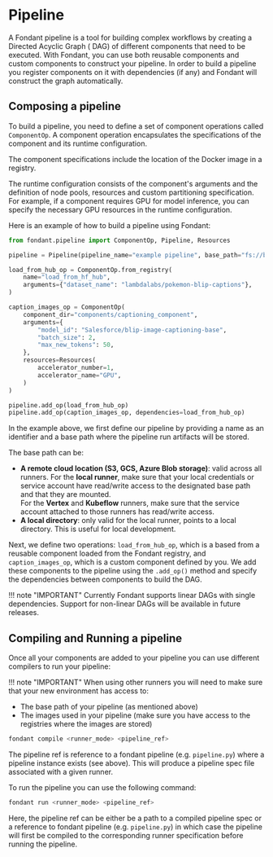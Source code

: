 # Pipeline

A Fondant pipeline is a tool for building complex workflows by creating a Directed Acyclic Graph (
DAG) of different components that need to be executed. With Fondant, you can use both reusable
components and custom components to construct your pipeline. In order to build a pipeline you
register components on it with dependencies (if any) and Fondant will construct the graph
automatically.

## Composing a pipeline

To build a pipeline, you need to define a set of component operations called `ComponentOp`. A
component operation encapsulates the specifications of the component and its runtime configuration.

The component specifications include the location of the Docker image in a registry.

The runtime configuration consists of the component's arguments and the definition of node pools,
resources and custom partitioning specification.
For example, if a component requires GPU for model inference, you can specify the necessary GPU
resources in the runtime configuration.

Here is an example of how to build a pipeline using Fondant:

```python
from fondant.pipeline import ComponentOp, Pipeline, Resources

pipeline = Pipeline(pipeline_name="example pipeline", base_path="fs://bucket")

load_from_hub_op = ComponentOp.from_registry(
    name="load_from_hf_hub",
    arguments={"dataset_name": "lambdalabs/pokemon-blip-captions"},
)

caption_images_op = ComponentOp(
    component_dir="components/captioning_component",
    arguments={
        "model_id": "Salesforce/blip-image-captioning-base",
        "batch_size": 2,
        "max_new_tokens": 50,
    },
    resources=Resources(
        accelerator_number=1,
        accelerator_name="GPU",
    )
)

pipeline.add_op(load_from_hub_op)
pipeline.add_op(caption_images_op, dependencies=load_from_hub_op)
```

In the example above, we first define our pipeline by providing a name as an identifier and a base
path where the pipeline run artifacts will be stored.

The base path can be:

* **A remote cloud location (S3, GCS, Azure Blob storage)**: valid across all runners.
  For the **local runner**, make sure that your local credentials or service account have read/write
  access to the
  designated base path and that they are mounted. <br>
  For the **Vertex** and **Kubeflow** runners, make sure that the service account attached to those
  runners has read/write access.
* **A local directory**: only valid for the local runner, points to a local directory. This is
  useful for local development.

Next, we define two operations: `load_from_hub_op`, which is a based from a reusable component
loaded from the Fondant registry, and `caption_images_op`, which is a custom component defined by
you. We add these components to the pipeline using the `.add_op()` method and specify the
dependencies between components to build the DAG.

!!! note "IMPORTANT"
Currently Fondant supports linear DAGs with single dependencies. Support for non-linear DAGs will be
available in future releases.

## Compiling and Running a pipeline

Once all your components are added to your pipeline you can use different compilers to run your
pipeline:

!!! note "IMPORTANT"
When using other runners you will need to make sure that your new environment has access to:

- The base path of your pipeline (as mentioned above)
- The images used in your pipeline (make sure you have access to the registries where the images are
  stored)

```bash
fondant compile <runner_mode> <pipeline_ref>
```

The pipeline ref is reference to a fondant pipeline (e.g. `pipeline.py`) where a pipeline instance
exists (see above).
This will produce a pipeline spec file associated with a given runner.

To run the pipeline you can use the following command:

```bash
fondant run <runner_mode> <pipeline_ref>
```

Here, the pipeline ref can be either be a path to a compiled pipeline spec or a reference to fondant
pipeline (e.g. `pipeline.py`) in which case
the pipeline will first be compiled to the corresponding runner specification before running the
pipeline.

